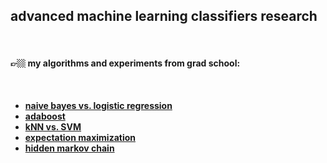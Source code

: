 ## advanced machine learning classifiers research

<br>

#### 👉🏼 my algorithms and experiments from grad school:

<br>

* **[naive bayes vs. logistic regression](naive_bayes_vs_logistic_regression)**
* **[adaboost](adaboost)**
* **[kNN vs. SVM](k-NN)**
* **[expectation maximization](expectation_maximization)**
* **[hidden markov chain](hidden_markov_model)**

